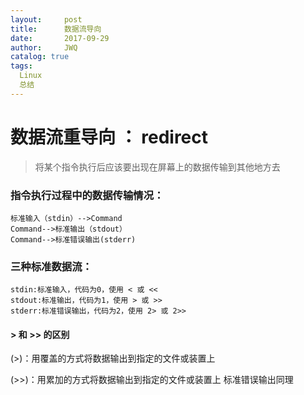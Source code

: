 ```yaml
---
layout:     post
title:      数据流导向
date:       2017-09-29
author:     JWQ
catalog: true
tags:
  Linux
  总结
---
```


# 数据流重导向 ： redirect

> 将某个指令执行后应该要出现在屏幕上的数据传输到其他地方去

### 指令执行过程中的数据传输情况：

    标准输入（stdin）-->Command
    Command-->标准输出（stdout）
    Command-->标准错误输出(stderr)

### 三种标准数据流：

    stdin:标准输入，代码为0，使用 < 或 <<
    stdout:标准输出，代码为1，使用 > 或 >>
    stderr:标准错误输出，代码为2，使用 2> 或 2>>
    
#### > 和 >> 的区别
(>)：用覆盖的方式将数据输出到指定的文件或装置上

(>>)：用累加的方式将数据输出到指定的文件或装置上
    标准错误输出同理
